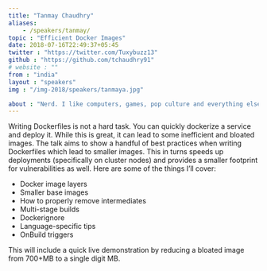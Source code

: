 ```yaml
---
title: "Tanmay Chaudhry"
aliases: 
    - /speakers/tanmay/
topic : "Efficient Docker Images"
date: 2018-07-16T22:49:37+05:45
twitter : "https://twitter.com/Tuxybuzz13"
github : "https://github.com/tchaudhry91"
# website : ""
from : "india"
layout : "speakers"
img : "/img-2018/speakers/tanmaya.jpg"

about : "Nerd. I like computers, games, pop culture and everything else nerdy. I'm working as a Site Reliability Engineer at Adobe. I spend most of my time staring at terminals and writing some Python/Go. I'm no expert but I like to enthuse about containers, orchestration, the internet, home-labs..what have you."
---
```

Writing Dockerfiles is not a hard task. You can quickly dockerize a service and deploy it. While this is great, it can lead to some inefficient and bloated images. The talk aims to show a handful of best practices when writing Dockerfiles which lead to smaller images. This in turns speeds up deployments (specifically on cluster nodes) and provides a smaller footprint for vulnerabilities as well. Here are some of the things I’ll cover:

 - Docker image layers 
 - Smaller base images 
 - How to properly remove intermediates 
 - Multi-stage builds 
 - Dockerignore 
 - Language-specific tips 
 - OnBuild triggers
 
This will include a quick live demonstration by reducing a bloated image from 700+MB to a single digit MB.
